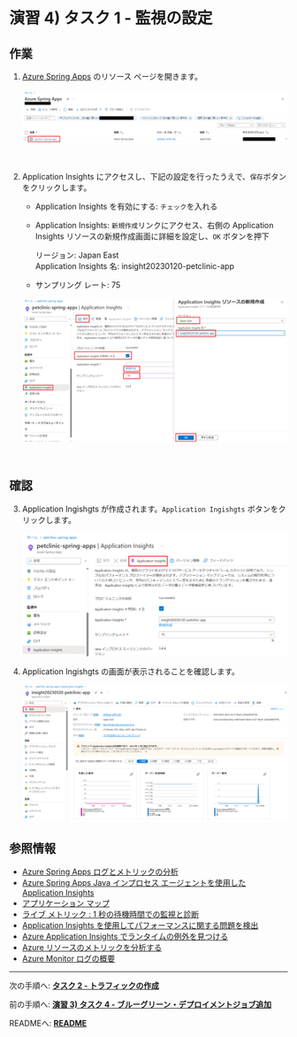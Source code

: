 # 演習 4) タスク 1 - 監視の設定

## 作業

1. [Azure Spring Apps](https://portal.azure.com/#view/HubsExtension/BrowseResource/resourceType/Microsoft.AppPlatform%2FSpring) のリソース ページを開きます。<br>

    <img src="../images/P4-01-visit-app.png" width="700">

<br>

2. Application Insights にアクセスし、下記の設定を行ったうえで、`保存`ボタンをクリックします。

    - Application Insights を有効にする: `チェック`を入れる

    - Application Insights: `新規作成`リンクにアクセス、右側の Application Insights リソースの新規作成画面に詳細を設定し、`OK` ボタンを押下

        リージョン: Japan East <br>
        Application Insights 名: insight20230120-petclinic-app

    - サンプリング レート: 75

    <img src="../images/P4-01-new-insights-details.png" width="700">

<br>

## 確認
3. Application Ingishgts が作成されます。`Application Ingishgts` ボタンをクリックします。

    <img src="../images/P4-01-open-application-insights.png" width="700">


4. Application Ingishgts の画面が表示されることを確認します。

    <img src="../images/P4-01-show-application-ingishts-top.png" width="700">

## 参照情報
- <a href="https://learn.microsoft.com/ja-jp/azure/spring-apps/diagnostic-services" target="_blank">Azure Spring Apps ログとメトリックの分析</a>
- <a href="https://learn.microsoft.com/ja-jp/azure/spring-apps/how-to-application-insights?pivots=sc-standard-tier" target="_blank">Azure Spring Apps Java インプロセス エージェントを使用した Application Insights</a>
- <a href="https://learn.microsoft.com/ja-jp/azure/azure-monitor/app/app-map" target="_blank">アプリケーション マップ</a>
- <a href="https://learn.microsoft.com/ja-jp/azure/azure-monitor/app/live-stream" target="_blank">ライブ メトリック : 1 秒の待機時間での監視と診断</a>
- <a href="https://learn.microsoft.com/ja-jp/azure/azure-monitor/app/tutorial-performance" target="_blank">Application Insights を使用してパフォーマンスに関する問題を検出</a>
- <a href="https://learn.microsoft.com/ja-jp/azure/azure-monitor/app/tutorial-runtime-exceptions" target="_blank">Azure Application Insights でランタイムの例外を見つける</a>
- <a href="https://learn.microsoft.com/ja-jp/azure/azure-monitor/essentials/tutorial-metrics" target="_blank">Azure リソースのメトリックを分析する</a>
- <a href="https://learn.microsoft.com/ja-jp/azure/azure-monitor/logs/data-platform-logs" target="_blank">Azure Monitor ログの概要</a>
---
次の手順へ: [**タスク 2 - トラフィックの作成**](P4-02.md)

前の手順へ: [**演習 3) タスク 4 - ブルーグリーン・デプロイメントジョブ追加**](P3-04.md)

READMEへ: [**README**](../README.md#%E6%93%8D%E4%BD%9C%E6%89%8B%E9%A0%86) 


